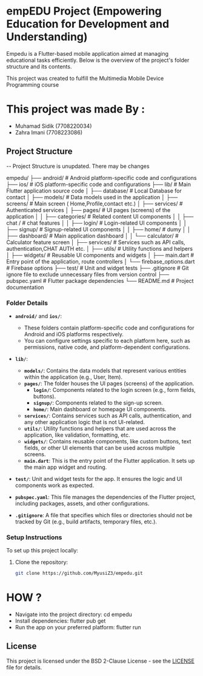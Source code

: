 # empEDU Project (Empowering Education for Development and Understanding)

Empedu is a Flutter-based mobile application aimed at managing educational tasks efficiently. Below is the overview of the project's folder structure and its contents.

This project was created to fulfill the Multimedia Mobile Device Programming course

# This project was made  By : 
- Muhamad Sidik (7708220034)
- Zahra Imani (7708223086)

## Project Structure

-- Project Structure is unupdated. There may be changes

empedu/
├── android/             # Android platform-specific code and configurations
├── ios/                 # iOS platform-specific code and configurations
├── lib/                 # Main Flutter application source code
│   ├── database/        # Local Database for contact
│   ├── models/          # Data models used in the application
│   ├── screens/         # Main screen ( Home,Profile,contact etc.)
│   ├── services/        # Authenticated services
│   ├── pages/           # UI pages (screens) of the application
│   │   ├── categories/  # Related content UI components
│   │   ├── chat  /      # chat features
│   │   ├── login/       # Login-related UI components
│   │   ├── signup/      # Signup-related UI components
│   │   ├── home/        # dumy
│   │   ├── dashboard/   # Main application dashboard
│   │   └── calculator/  # Calculator feature screen
│   ├── services/        # Services such as API calls, authentication,CHAT AUTH etc.
│   ├── utils/           # Utility functions and helpers
│   ├── widgets/         # Reusable UI components and widgets
│   ├── main.dart        # Entry point of the application, route controllers
│   └── firebase_options.dart # Firebase options
├── test/                # Unit and widget tests
├── .gitignore           # Git ignore file to exclude unnecessary files from version control
├── pubspec.yaml         # Flutter package dependencies
└── README.md            # Project documentation


### Folder Details

- **`android/`** and **`ios/`**:
  - These folders contain platform-specific code and configurations for Android and iOS platforms respectively.
  - You can configure settings specific to each platform here, such as permissions, native code, and platform-dependent configurations.

- **`lib/`**:
  - **`models/`**: Contains the data models that represent various entities within the application (e.g., User, Item).
  - **`pages/`**: The folder houses the UI pages (screens) of the application.
    - **`login/`**: Components related to the login screen (e.g., form fields, buttons).
    - **`signup/`**: Components related to the sign-up screen.
    - **`home/`**: Main dashboard or homepage UI components.
  - **`services/`**: Contains services such as API calls, authentication, and any other application logic that is not UI-related.
  - **`utils/`**: Utility functions and helpers that are used across the application, like validation, formatting, etc.
  - **`widgets/`**: Contains reusable components, like custom buttons, text fields, or other UI elements that can be used across multiple screens.
  - **`main.dart`**: This is the entry point of the Flutter application. It sets up the main app widget and routing.

- **`test/`**: Unit and widget tests for the app. It ensures the logic and UI components work as expected.
  
- **`pubspec.yaml`**: This file manages the dependencies of the Flutter project, including packages, assets, and other configurations.

- **`.gitignore`**: A file that specifies which files or directories should not be tracked by Git (e.g., build artifacts, temporary files, etc.).

### Setup Instructions

To set up this project locally:

1. Clone the repository:
   ```bash
   git clone https://github.com/MyusiZ3/empedu.git


# HOW ?
- Navigate into the project directory:
    cd empedu
- Install dependencies:
    flutter pub get
- Run the app on your preferred platform:
    flutter run



## License

This project is licensed under the BSD 2-Clause License - see the [LICENSE](LICENSE) file for details.



